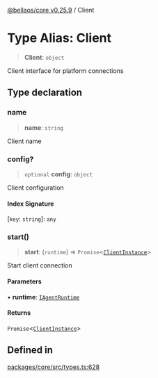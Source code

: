 [@bellaos/core v0.25.9](../index.md) / Client

# Type Alias: Client

> **Client**: `object`

Client interface for platform connections

## Type declaration

### name

> **name**: `string`

Client name

### config?

> `optional` **config**: `object`

Client configuration

#### Index Signature

 \[`key`: `string`\]: `any`

### start()

> **start**: (`runtime`) => `Promise`\<[`ClientInstance`](ClientInstance.md)\>

Start client connection

#### Parameters

• **runtime**: [`IAgentRuntime`](../interfaces/IAgentRuntime.md)

#### Returns

`Promise`\<[`ClientInstance`](ClientInstance.md)\>

## Defined in

[packages/core/src/types.ts:628](https://github.com/bellaOS/bella/blob/main/packages/core/src/types.ts#L628)
